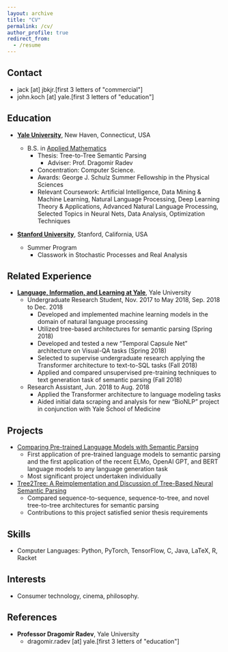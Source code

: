 ```yaml
---
layout: archive
title: "CV"
permalink: /cv/
author_profile: true
redirect_from:
  - /resume
---
```

## Contact
* jack [at] jbkjr.[first 3 letters of "commercial"]
* john.koch [at] yale.[first 3 letters of "education"]
## Education
* [**Yale University**](http://yale.edu), New Haven, Connecticut, USA
  * B.S. in [Applied Mathematics](https://applied.math.yale.edu/)
    * Thesis: Tree-to-Tree Semantic Parsing
      * Adviser: Prof. Dragomir Radev
    * Concentration: Computer Science.
    * Awards: George J. Schulz Summer Fellowship in the Physical Sciences
    * Relevant Coursework: Artificial Intelligence, Data Mining & Machine Learning, Natural Language Processing, Deep Learning Theory & Applications, Advanced Natural Language Processing, Selected Topics in Neural Nets, Data Analysis, Optimization Techniques

* [**Stanford University**](http://stanford.edu), Stanford, California,
USA
  * Summer Program
    * Classwork in Stochastic Processes and Real Analysis

## Related Experience
* [**Language, Information, and Learning at
Yale**](https://yale-lily.github.io/), Yale University
  * Undergraduate Research Student, Nov. 2017 to May 2018, Sep. 2018 to Dec. 2018
    * Developed and implemented machine learning models in the domain of natural language processing
    * Utilized tree-based architectures for semantic parsing (Spring 2018)
    * Developed and tested a new “Temporal Capsule Net” architecture on Visual-QA tasks (Spring 2018)
    * Selected to supervise undergraduate research applying the Transformer architecture to text-to-SQL tasks (Fall 2018)
    * Applied and compared unsupervised pre-training techniques to text generation task of semantic parsing (Fall 2018)
  * Research Assistant, Jun. 2018 to Aug. 2018
    * Applied the Transformer architecture to language modeling tasks
    * Aided initial data scraping and analysis for new “BioNLP” project in conjunction with Yale School of Medicine

## Projects
* [Comparing Pre-trained Language Models with Semantic Parsing](https://jbkjr.com/posts/2019/01/unsupervised_pretraining_comparison/)
  * First application of pre-trained language models to semantic parsing and the first application of the recent ELMo, OpenAI GPT, and BERT language models to any language generation task
  * Most significant project undertaken individually
* [Tree2Tree: A Reimplementation and Discussion of Tree-Based Neural Semantic Parsing](https://jbkjr.com/files/tree_sempar_final.pdf)
  * Compared sequence-to-sequence, sequence-to-tree, and novel tree-to-tree architectures for semantic parsing
  * Contributions to this project satisfied senior thesis requirements

## Skills
* Computer Languages: Python, PyTorch, TensorFlow, C, Java, LaTeX, R, Racket

## Interests
* Consumer technology, cinema, philosophy.

## References
* **Professor Dragomir Radev**, Yale University
  * dragomir.radev [at] yale.[first 3 letters of "education"]
